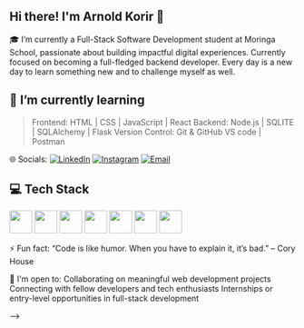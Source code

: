 ## Hi there! I'm Arnold Korir 👋

🎓 I’m currently a Full-Stack Software Development student at Moringa School, passionate about building impactful digital experiences. Currently focused on becoming a full-fledged backend developer. Every day is a new day to learn something new and to challenge myself as well. 



 ## 🌱 I’m currently learning 
  > Frontend: HTML | CSS | JavaScript | React
  > Backend: Node.js | SQLITE | SQLAlchemy | Flask
  > Version Control: Git & GitHub
  >  VS code | Postman      


 🌐 Socials:
 [![LinkedIn](https://img.shields.io/badge/LinkedIn-blue?style=for-the-badge&logo=linkedin)](https://www.linkedin.com/in/arnold-korir-858863299/)
[![Instagram](https://img.shields.io/badge/Instagram-E4405F?style=for-the-badge&logo=instagram&logoColor=white)](https://www.instagram.com/ar.noldkorir/)
[![Email](https://img.shields.io/badge/Email-D14836?style=for-the-badge&logo=gmail&logoColor=white)](mailto:arnoldkorir201@gmail.com)

      
## 💻 Tech Stack

<img src="https://cdn.jsdelivr.net/gh/devicons/devicon/icons/markdown/markdown-original.svg" width="40" height="40"/> 
<img src="https://cdn.jsdelivr.net/gh/devicons/devicon/icons/javascript/javascript-original.svg" width="40" height="40"/> 
<img src="https://cdn.jsdelivr.net/gh/devicons/devicon/icons/react/react-original.svg" width="40" height="40"/> 
<img src="https://cdn.jsdelivr.net/gh/devicons/devicon/icons/html5/html5-original.svg" width="40" height="40"/> 
<img src="https://cdn.jsdelivr.net/gh/devicons/devicon/icons/bootstrap/bootstrap-original.svg" width="40" height="40"/> 
<img src="https://cdn.jsdelivr.net/gh/devicons/devicon/icons/npm/npm-original-wordmark.svg" width="40" height="40"/> 
<img src="https://cdn.jsdelivr.net/gh/devicons/devicon/icons/css3/css3-original.svg" width="40" height="40"/>

    
 ⚡ Fun fact: 
 “Code is like humor. When you have to explain it, it’s bad.” – Cory House

🤝 I'm open to:
Collaborating on meaningful web development projects
Connecting with fellow developers and tech enthusiasts
Internships or entry-level opportunities in full-stack development



-->
